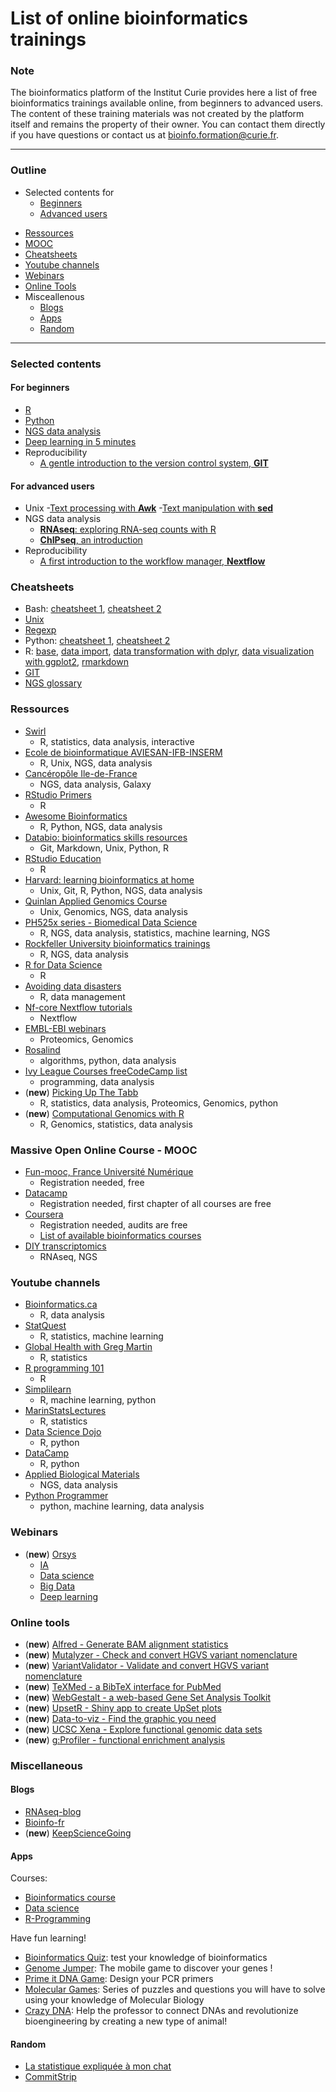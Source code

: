 List of online bioinformatics trainings
========================


### Note 

The bioinformatics platform of the Institut Curie provides here a list of free bioinformatics trainings available online, from beginners to advanced users. <!-- At the exception of the links pointing to gitlab.curie.fr,  -->The content of these training materials was not created by the platform itself and remains the property of their owner. You can contact them directly if you have questions or contact us at bioinfo.formation@curie.fr.

---

### Outline
- Selected contents for 
	- [Beginners](#for-beginners)  
	- [Advanced users](#for-advanced-users)  
<!-- - [Internal trainings](#internal-trainings) -->
- [Ressources](#ressources)  
- [MOOC](#massive-open-online-course---mooc)
- [Cheatsheets](#cheatsheets)  
- [Youtube channels](#youtube-channels)
- [Webinars](#webinars)
- [Online Tools](#online-tools)
- Misceallenous
	- [Blogs](#blogs)  
	- [Apps](#apps)  
	- [Random](#random)  


---

<!-- ### Institut Curie  -->



### Selected contents

#### For beginners
- [R](https://data-flair.training/blogs/rstudio-tutorial/)
- [Python](https://www.youtube.com/watch?v=rfscVS0vtbw&t=2446s)
- [NGS data analysis](https://www.youtube.com/watch?v=l4BAfRekohk&list=PLTt9kKfqE_0Gem8hIcJEn7YcesuuKdt_n&index=5&t=9s)
- [Deep learning in 5 minutes](https://www.youtube.com/watch?v=6M5VXKLf4D4)
- Reproducibility
	- [A gentle introduction to the version control system, **GIT**](https://www.growingwiththeweb.com/2014/02/a-gentle-introduction-to-git.html)

#### For advanced users
- Unix
	-[Text processing with **Awk**](https://likegeeks.com/awk-command/)
	-[Text manipulation with **sed**](https://likegeeks.com/sed-linux/)
- NGS data analysis
	- [**RNAseq**: exploring RNA-seq counts with R](http://jvanheld.github.io/stats_avec_RStudio_EBA/practicals/03_exploring_rnaseq_counts/exploring_RNASeq_counts.html#)
	- [**ChIPseq**, an introduction](https://www.youtube.com/watch?v=zwuUveGgmS0)
- Reproducibility
	- [A first introduction to the workflow manager, **Nextflow**](https://docs.google.com/viewer?url=https://raw.githubusercontent.com/stevekm/nextflow-demos/docs/docs/Nextflow_presentation.pdf)

<!-- 
### Internal trainings
- [R visualization with ggplot2](https://gitlab.curie.fr/data-analysis/Formations_Internes/blob/master/ggplot2/ggplot2_tutorial.md)
- [Bash tutorial](https://gitlab.curie.fr/data-analysis/Formations_Internes/blob/master/Introduction_to_command_line_Bash/bash_tutorial.md)
- [Tidyverse](https://gitlab.curie.fr/data-analysis/Formations_Internes/blob/master/tidyverse/tidyverse.md)
 -->


### Cheatsheets
- Bash: [cheatsheet 1](https://devhints.io/bash), [cheatsheet 2](https://coding4medicine.com/cheatsheets/linux.html)
- [Unix](https://bioinformaticsworkbook.org/Appendix/Unix/UnixCheatSheet.html)
- [Regexp](https://devhints.io/regexp)
- Python: [cheatsheet 1](https://devhints.io/python), [cheatsheet 2](http://huttenhower.sph.harvard.edu/moodle/pluginfile.php/1409/mod_folder/content/0/PythonCheatSheet.pdf?forcedownload=1)
- R: [base](http://github.com/rstudio/cheatsheets/raw/master/base-r.pdf), [data import](https://github.com/rstudio/cheatsheets/raw/master/data-import.pdf), [data transformation with dplyr](https://github.com/rstudio/cheatsheets/raw/master/data-transformation.pdf), [data visualization with ggplot2](https://github.com/rstudio/cheatsheets/raw/master/data-visualization-2.1.pdf), [rmarkdown](https://rstudio.com/wp-content/uploads/2015/02/rmarkdown-cheatsheet.pdf)
- [GIT](https://coding4medicine.com/cheatsheets/git.html)
- [NGS glossary](https://pwwang.gitbooks.io/bioinformatics-cheetsheet/)

### Ressources
- [Swirl](https://swirlstats.com/students.html)
	- R, statistics, data analysis, interactive
- [Ecole de bioinformatique AVIESAN-IFB-INSERM](https://www.france-bioinformatique.fr/en/elearning/school/archives_EBA?qt-view__ge_individuelle__block_1=0)
	- R, Unix, NGS, data analysis
- [Cancéropôle Ile-de-France](https://www.canceropole-idf.fr/gt-bioinfo/formation-en-ligne/)
	- NGS, data analysis, Galaxy
- [RStudio Primers](https://rstudio.cloud/learn/primers)
	- R
- [Awesome Bioinformatics](https://github.com/danielecook/Awesome-Bioinformatics)
	- R, Python, NGS, data analysis
- [Databio: bioinformatics skills resources](http://databio.org/skills/)
	- Git, Markdown, Unix, Python, R
- [RStudio Education](https://education.rstudio.com/learn/)
	- R
- [Harvard: learning bioinformatics at home](https://github.com/harvardinformatics/learning-bioinformatics-at-home)
	- Unix, Git, R, Python, NGS, data analysis
- [Quinlan Applied Genomics Course](https://github.com/quinlan-lab/applied-computational-genomics)
	- Unix, Genomics, NGS, data analysis
- [PH525x series - Biomedical Data Science](http://genomicsclass.github.io/book/)
	- R, NGS, data analysis, statistics, machine learning, NGS
- [Rockfeller University bioinformatics trainings](https://rockefelleruniversity.github.io/)
	- R, NGS, data analysis
- [R for Data Science](https://r4ds.had.co.nz/)
	- R
- [Avoiding data disasters](https://datachampcam.github.io/avoid-data-disaster/)
	- R, data management
- [Nf-core Nextflow tutorials](https://nf-co.re/usage/nextflow)
	- Nextflow
- [EMBL-EBI webinars](https://www.ebi.ac.uk/training/webinars?ebi-type=webinar)
	- Proteomics, Genomics
- [Rosalind](http://rosalind.info/problems/locations/)
	- algorithms, python, data analysis
- [Ivy League Courses freeCodeCamp list](https://www.freecodecamp.org/news/ivy-league-free-online-courses-a0d7ae675869/amp/?__twitter_impression=true)
	- programming, data analysis
- (**new**) [Picking Up The Tabb](https://pickingupthetabb.wordpress.com/building-a-bioinformaticist/free-online-training-in-bioinformatics-and-biostatistics/)
	- R, statistics, data analysis, Proteomics, Genomics, python
- (**new**) [Computational Genomics with R](https://compgenomr.github.io/book/)
	- R, Genomics, statistics, data analysis


### Massive Open Online Course - MOOC
- [Fun-mooc, France Université Numérique](https://www.fun-mooc.fr/)
	- Registration needed, free
- [Datacamp](https://www.datacamp.com/)
	- Registration needed, first chapter of all courses are free
- [Coursera](https://www.coursera.org/)
	- Registration needed, audits are free
	- [List of available bioinformatics courses](https://github.com/asntech/comp-bio-moocs)
- [DIY transcriptomics](http://diytranscriptomics.com/)
	- RNAseq, NGS


### Youtube channels
- [Bioinformatics.ca](https://www.youtube.com/channel/UCKbkfKk65PZyRCzUwXOJung/playlists)
	- R, data analysis
- [StatQuest](https://www.youtube.com/user/joshstarmer/playlists)
	- R, statistics, machine learning
- [Global Health with Greg Martin](https://www.youtube.com/watch?v=ANMuuq502rE&list=PLujS9ooBebKVqwKXDqdqMqkwb1EKl4FM6)
	- R, statistics
- [R programming 101](https://www.youtube.com/channel/UCfJyQ3P2k_SuqfxVdqIEQNw)
	- R
- [Simplilearn](https://www.youtube.com/user/Simplilearn/playlists)
	- R, machine learning, python
- [MarinStatsLectures](https://www.youtube.com/user/marinstatlectures/playlists)
	- R, statistics
- [Data Science Dojo](https://www.youtube.com/user/DataScienceDojo/playlists)
	- R, python
- [DataCamp](https://www.youtube.com/channel/UC79Gv3mYp6zKiSwYemEik9A/playlists)
	- R, python
- [Applied Biological Materials](https://www.youtube.com/playlist?list=PLTt9kKfqE_0Gem8hIcJEn7YcesuuKdt_n)
	- NGS, data analysis
- [Python Programmer](https://www.youtube.com/user/consumerchampion/playlists)
	- python, machine learning, data analysis


### Webinars
- (**new**) [Orsys](https://www.orsys.com/Videos/)
	- [IA](https://www.orsys.com/Videos/Video?themeId=4&videoId=webinar-IA)
	- [Data science](https://www.orsys.com/Videos/Video?themeId=4&videoId=webinar-data-science-dataviz)
	- [Big Data](https://www.orsys.com/Videos/Video?themeId=4&videoId=webinar-data-science)
	- [Deep learning](https://www.orsys.com/Videos/Video?themeId=4&videoId=webinar-deeplearning)


### Online tools
- (**new**) [Alfred - Generate BAM alignment statistics](https://www.gear-genomics.com/alfred/)
- (**new**) [Mutalyzer - Check and convert HGVS variant nomenclature](https://mutalyzer.nl/)
- (**new**) [VariantValidator - Validate and convert HGVS variant nomenclature](https://variantvalidator.org/)
- (**new**) [TeXMed - a BibTeX interface for PubMed](https://www.bioinformatics.org/texmed/)
- (**new**) [WebGestalt - a web-based Gene Set Analysis Toolkit](http://www.webgestalt.org/)
- (**new**) [UpsetR - Shiny app to create UpSet plots](https://gehlenborglab.shinyapps.io/upsetr/)
- (**new**) [Data-to-viz - Find the graphic you need](https://www.data-to-viz.com/)
- (**new**) [UCSC Xena - Explore functional genomic data sets](https://xena.ucsc.edu/)
- (**new**) [g:Profiler - functional enrichment analysis](https://biit.cs.ut.ee/gprofiler/gost)


### Miscellaneous

#### Blogs
- [RNAseq-blog](https://www.rna-seqblog.com/)
- [Bioinfo-fr](https://bioinfo-fr.net/)
- (**new**) [KeepScienceGoing](http://keepsciencegoing.org)

#### Apps

Courses:
- [Bioinformatics course](https://play.google.com/store/apps/details?id=aplus.bioinformaticscourse&hl=fr)
- [Data science](https://play.google.com/store/apps/details?id=com.aduech.www.datascience&hl=fr)
- [R-Programming](https://play.google.com/store/apps/details?id=com.superdream.rprogramming&hl=fr)

Have fun learning!
- [Bioinformatics Quiz](https://play.google.com/store/apps/details?id=bioinformetics.Quiz.master.quiz&hl=fr): test your knowledge of bioinformatics
- [Genome Jumper](https://genome-jumper.sib.swiss/): The mobile game to discover your genes !
- [Prime it DNA Game](https://play.google.com/store/apps/details?id=com.gla.primeit&hl=fr): Design your PCR primers
- [Molecular Games](https://play.google.com/store/apps/details?id=edu.ub.molgames&hl=fr): Series of puzzles and questions you will have to solve using your knowledge of Molecular Biology
- [Crazy DNA](https://play.google.com/store/apps/details?id=com.funnyblox.crazydna&hl=fr): Help the professor to connect DNAs and revolutionize bioengineering by creating a new type of animal!

#### Random
- [La statistique expliquée à mon chat](https://www.youtube.com/channel/UCWty1tzwZW_ZNSp5GVGteaA/videos)
- [CommitStrip](http://www.commitstrip.com/fr/?)